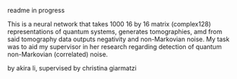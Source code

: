 readme in progress 

This is a neural network that takes 1000 16 by 16 matrix (complex128) representations of quantum systems, generates tomographies, amd from said tomography data outputs negativity and non-Markovian noise. My task was to aid my supervisor in her research regarding detection of quantum non-Markovian (correlated) noise.

by akira li, supervised by christina giarmatzi
